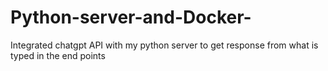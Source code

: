# Python-server-and-Docker-
Integrated chatgpt API with my python server to get response from what is typed in the end points
